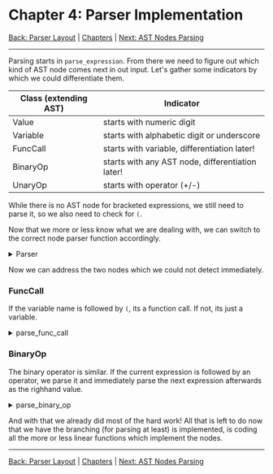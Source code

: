 # Chapter 4: Parser Implementation

[Back: Parser Layout](parser.md) | [Chapters](../README.md#Chapters) | [Next: AST Nodes Parsing](nodes.md)

---

Parsing starts in `parse_expression`. From there we need to figure out which 
kind of AST node comes next in out input.
Let's gather some indicators by which we could differentiate them.

| Class (extending AST) | Indicator                                        |
|-----------------------|--------------------------------------------------|
| Value                 | starts with numeric digit                        |
| Variable              | starts with alphabetic digit or underscore       |
| FuncCall              | starts with variable, differentiation later!     |
| BinaryOp              | starts with any AST node, differentiation later! |
| UnaryOp               | starts with operator (+/-)                       |

While there is no AST node for bracketed expressions, we still need to parse it, so we also need to check for `(`.

Now that we more or less know what we are dealing with, 
we can switch to the correct node parser function accordingly.

<details>
<summary>Parser</summary>

```py
class Parser:
    ...
    def parse_expression(self) -> AST:
        c = self.current()
        if c == '(':
            self.next() # skip opening bracket
            expr = self.parse_expression() # parse inner
            if self.current() != ')':
                raise ParseException('Expected closing bracket', self)
            self.next() # skip closing bracket
        elif c.isnumeric():
            expr = self.parse_value()
        elif c.isalpha() or c == '_':
            expr = self.parse_variable()
            # TODO: check for function call
        elif c in '+-':
            expr = self.parse_unary_op()
        else:
            raise ParseException('Unimplemented!', self)
        # TODO: check for binary op
        return expr
```
</details>

Now we can address the two nodes which we could not detect immediately.

### FuncCall

If the variable name is followed by `(`, its a function call. If not, its just a variable.

<details>
<summary>parse_func_call</summary>

```py
class Parser:
    ...
    def parse_expression(self) -> AST:
        ...
        elif c.isalpha() or c == '_':
            expr = self.parse_variable()
            # TODO: check for function call
            if self.has_current() and self.current() == '(':
                # expr is a variable, so we can get the name, since we already parsed that.
                expr = self.parse_func_call(expr.name)
        ...
    ...
    # this also means we need to adjust the signature here
    def parse_func_call(self, name: str) -> FuncCall:
        raise ParseException('Unimplemented!', self)
```
</details>

### BinaryOp

The binary operator is similar. If the current expression is followed by an operator, 
we parse it and immediately parse the next expression afterwards as the righhand value.

<details>
<summary>parse_binary_op</summary>

```py
class Parser:
    ...
    def parse_expression(self) -> AST:
        else:
            raise ParseException('Unimplemented!', self)
        # TODO: check for binary op
        if self.has_current() and self.current() in '+-*/%':
            op = self.current()
            self.next()
            expr = self.parse_binary_op(expr, op)
        return expr
    ...
    # this again means we need to adjust the signature here
    def parse_binary_op(self, left: AST, op: str) -> BinaryOp:
        raise ParseException('Unimplemented!', self)
```
</details>

And with that we already did most of the hard work!
All that is left to do now that we have the branching (for parsing at least) is implemented,
is coding all the more or less linear functions which implement the nodes.

---

[Back: Parser Layout](parser.md) | [Chapters](../README.md#Chapters) | [Next: AST Nodes Parsing](nodes.md)